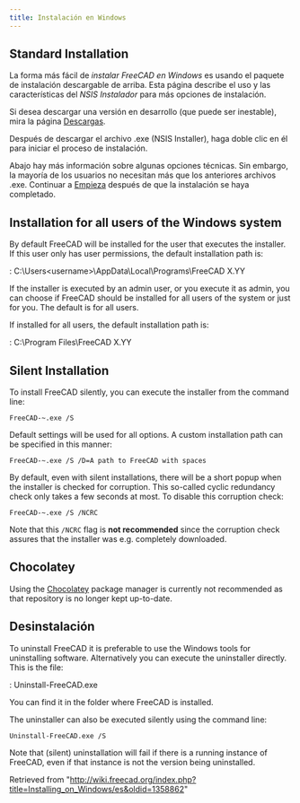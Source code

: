 ```yaml
---
title: Instalación en Windows
---
```

## Standard Installation

La forma más fácil de *instalar FreeCAD en Windows* es usando el paquete de instalación descargable de arriba. Esta página describe el uso y las características del *NSIS Instalador* para más opciones de instalación.

Si desea descargar una versión en desarrollo (que puede ser inestable), mira la página [Descargas](/Download/es "Download/es").

Después de descargar el archivo .exe (NSIS Installer), haga doble clic en él para iniciar el proceso de instalación.

Abajo hay más información sobre algunas opciones técnicas. Sin embargo, la mayoría de los usuarios no necesitan más que los anteriores archivos .exe. Continuar a [Empieza](/Getting_started/de "Getting started/de") después de que la instalación se haya completado.

## Installation for all users of the Windows system

By default FreeCAD will be installed for the user that executes the installer. If this user only has user permissions, the default installation path is:

:   C:\Users\<username>\AppData\Local\Programs\FreeCAD X.YY

If the installer is executed by an admin user, or you execute it as admin, you can choose if FreeCAD should be installed for all users of the system or just for you. The default is for all users.

If installed for all users, the default installation path is:

:   C:\Program Files\FreeCAD X.YY

## Silent Installation

To install FreeCAD silently, you can execute the installer from the command line:

```
FreeCAD-~.exe /S

```

Default settings will be used for all options. A custom installation path can be specified in this manner:

```
FreeCAD-~.exe /S /D=A path to FreeCAD with spaces

```

By default, even with silent installations, there will be a short popup when the installer is checked for corruption. This so-called cyclic redundancy check only takes a few seconds at most. To disable this corruption check:

```
FreeCAD-~.exe /S /NCRC

```

Note that this `/NCRC` flag is **not recommended** since the corruption check assures that the installer was e.g. completely downloaded.

## Chocolatey

Using the [Chocolatey](https://chocolatey.org/install) package manager is currently not recommended as that repository is no longer kept up-to-date.

## Desinstalación

To uninstall FreeCAD it is preferable to use the Windows tools for uninstalling software. Alternatively you can execute the uninstaller directly. This is the file:

:   Uninstall-FreeCAD.exe

You can find it in the folder where FreeCAD is installed.

The uninstaller can also be executed silently using the command line:

```
Uninstall-FreeCAD.exe /S

```

Note that (silent) uninstallation will fail if there is a running instance of FreeCAD, even if that instance is not the version being uninstalled.

Retrieved from "<http://wiki.freecad.org/index.php?title=Installing_on_Windows/es&oldid=1358862>"